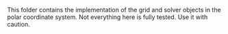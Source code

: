 This folder contains the implementation of the grid and solver objects in the polar coordinate system.
Not everything here is fully tested. Use it with caution.